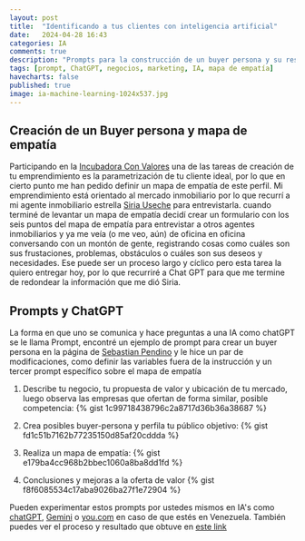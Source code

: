 ```yaml
---
layout: post
title:  "Identificando a tus clientes con inteligencia artificial"
date:   2024-04-28 16:43
categories: IA
comments: true
description: "Prompts para la construcción de un buyer persona y su respectivo mapa de empatía"
tags: [prompt, ChatGPT, negocios, marketing, IA, mapa de empatía]
havecharts: false
published: true
image: ia-machine-learning-1024x537.jpg
---
```



## Creación de un Buyer persona y mapa de empatía
Participando en la [Incubadora Con Valores][incubadoraconvalores] una de las tareas de creación de tu emprendimiento es la parametrización de tu cliente ideal, por lo que en cierto punto me han pedido definir un mapa de empatía de este perfil. Mi emprendimiento está orientado al mercado inmobiliario por lo que recurrí a mi agente inmobiliario estrella [Siria Useche][siria.remax] para entrevistarla. cuando terminé de levantar un mapa de empatía decidí crear un formulario con los seis puntos del mapa de empatía para entrevistar a otros agentes inmobiliarios y ya me veía (o me veo, aún) de oficina en oficina conversando con un montón de gente, registrando cosas como cuáles son sus frustaciones, problemas, obstáculos o cuáles son sus deseos y necesidades. Ese puede ser un proceso largo y cíclico pero esta tarea la quiero entregar hoy, por lo que recurriré a Chat GPT para que me termine de redondear la información que me dió Siria.

## Prompts y ChatGPT
La forma en que uno se comunica y hace preguntas a una IA como chatGPT se le llama Prompt, encontré un ejemplo de prompt para crear un buyer persona en la página de [Sebastian Pendino][sebastianpendino] y le hice un par de modificaciones, como definir las variables fuera de la instrucción y un tercer prompt específico sobre el mapa de empatía

1) Describe tu negocio, tu propuesta de valor y ubicación de tu mercado, luego observa las empresas que ofertan de forma similar, posible competencia:
{% gist 1c99718438796c2a8717d36b36a38687 %}

2) Crea posibles buyer-persona y perfila tu público objetivo:
{% gist fd1c51b7162b77235150d85af20cddda %}

3) Realiza un mapa de empatía:
{% gist e179ba4cc968b2bbec1060a8ba8dd1fd %}

4) Conclusiones y mejoras a la oferta de valor
{% gist f8f6085534c17aba9026ba27f1e72904 %}


Pueden experimentar estos prompts por ustedes mismos en IA's como [chatGPT][chatgpt], [Gemini][gemini] o [you.com][youcom] en caso de que estés en Venezuela. También puedes ver el proceso y resultado que obtuve en [este link][promptresultado]


[siria.remax]: https://www.instagram.com/siria.remax/
[sebastianpendino]: https://sebastianpendino.com/buyer-persona-con-inteligencia-artificial/
[incubadoraconvalores]: https://incubadoraconvalores.org
[promptresultado]: https://chat.openai.com/share/20aadea6-66e1-43ff-ae19-948ba8ed8020
[chatgpt]: https://chat.openai.com/
[gemini]: https://gemini.google.com/app
[youcom]: https://you.com
